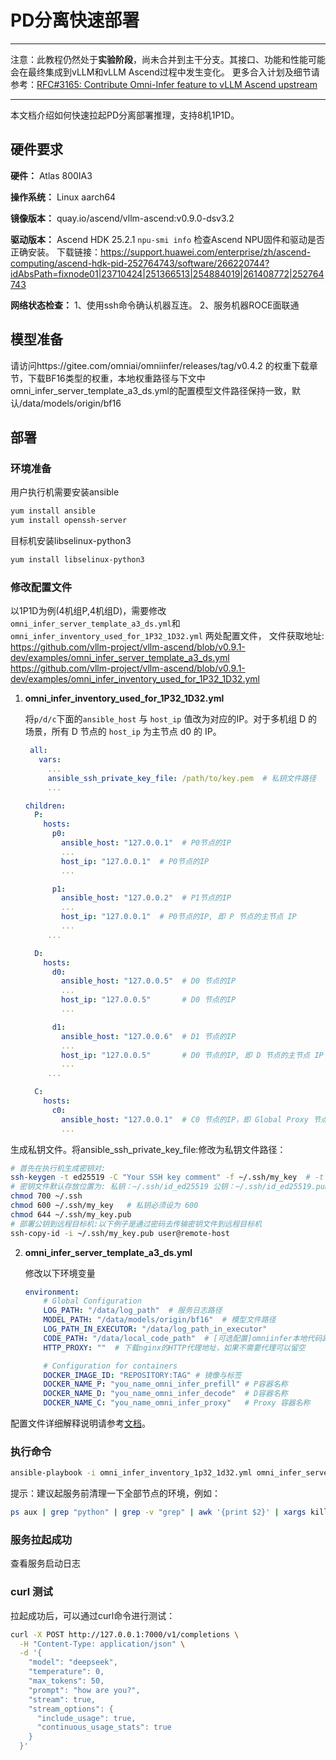 # PD分离快速部署

----

注意：此教程仍然处于**实验阶段**，尚未合并到主干分支。其接口、功能和性能可能会在最终集成到vLLM和vLLM Ascend过程中发生变化。
更多合入计划及细节请参考：[RFC#3165: Contribute Omni-Infer feature to vLLM Ascend upstream](https://github.com/vllm-project/vllm-ascend/issues/3165)

----

本文档介绍如何快速拉起PD分离部署推理，支持8机1P1D。

## 硬件要求

**硬件：** Atlas 800IA3

**操作系统：**  Linux aarch64

**镜像版本：** quay.io/ascend/vllm-ascend:v0.9.0-dsv3.2

**驱动版本：** Ascend HDK 25.2.1 
`npu-smi info` 检查Ascend NPU固件和驱动是否正确安装。
下载链接：https://support.huawei.com/enterprise/zh/ascend-computing/ascend-hdk-pid-252764743/software/266220744?idAbsPath=fixnode01|23710424|251366513|254884019|261408772|252764743

**网络状态检查：** 
1、使用ssh命令确认机器互连。
2、服务机器ROCE面联通

## 模型准备

请访问https://gitee.com/omniai/omniinfer/releases/tag/v0.4.2 的权重下载章节，下载BF16类型的权重，本地权重路径与下文中 omni_infer_server_template_a3_ds.yml的配置模型文件路径保持一致，默认/data/models/origin/bf16

## 部署

### 环境准备

用户执行机需要安装ansible
```bash
yum install ansible
yum install openssh-server
```

目标机安装libselinux-python3
```bash
yum install libselinux-python3
```


### 修改配置文件

以1P1D为例(4机组P,4机组D)，需要修改`omni_infer_server_template_a3_ds.yml`和 `omni_infer_inventory_used_for_1P32_1D32.yml` 两处配置文件，
文件获取地址:
https://github.com/vllm-project/vllm-ascend/blob/v0.9.1-dev/examples/omni_infer_server_template_a3_ds.yml
https://github.com/vllm-project/vllm-ascend/blob/v0.9.1-dev/examples/omni_infer_inventory_used_for_1P32_1D32.yml

1. **omni_infer_inventory_used_for_1P32_1D32.yml**

   将`p/d/c`下面的`ansible_host` 与 `host_ip` 值改为对应的IP。对于多机组 D 的场景，所有 D 节点的 `host_ip` 为主节点 d0 的 IP。


   ```YAML
    all:
      vars:
        ...
        ansible_ssh_private_key_file: /path/to/key.pem  # 私钥文件路径
        ...

   children:
     P:
       hosts:
         p0:
           ansible_host: "127.0.0.1"  # P0节点的IP
           ...
           host_ip: "127.0.0.1"  # P0节点的IP
           ...

         p1:
           ansible_host: "127.0.0.2"  # P1节点的IP
           ...
           host_ip: "127.0.0.1"  # P0节点的IP, 即 P 节点的主节点 IP
           ...
        ...

     D:
       hosts:
         d0:
           ansible_host: "127.0.0.5"  # D0 节点的IP
           ...
           host_ip: "127.0.0.5"       # D0 节点的IP
           ...

         d1:
           ansible_host: "127.0.0.6"  # D1 节点的IP
           ...
           host_ip: "127.0.0.5"       # D0 节点的IP, 即 D 节点的主节点 IP
           ...
        ...

     C:
       hosts:
         c0:
           ansible_host: "127.0.0.1"  # C0 节点的IP，即 Global Proxy 节点
           ...
    ```

  生成私钥文件。将ansible_ssh_private_key_file:修改为私钥文件路径：

  ```bash
  # 首先在执行机生成密钥对:
  ssh-keygen -t ed25519 -C "Your SSH key comment" -f ~/.ssh/my_key  # -t 指定密钥类型（推荐ed25519）， -f 指定文件名
  # 密钥文件默认存放位置为: 私钥：~/.ssh/id_ed25519 公钥：~/.ssh/id_ed25519.pub. 设置密钥文件权限:
  chmod 700 ~/.ssh
  chmod 600 ~/.ssh/my_key   # 私钥必须设为 600
  chmod 644 ~/.ssh/my_key.pub
  # 部署公钥到远程目标机:以下例子是通过密码去传输密钥文件到远程目标机
  ssh-copy-id -i ~/.ssh/my_key.pub user@remote-host
  ```


2. **omni_infer_server_template_a3_ds.yml**

    修改以下环境变量
    ```yaml
    environment:
        # Global Configuration
        LOG_PATH: "/data/log_path"  # 服务日志路径
        MODEL_PATH: "/data/models/origin/bf16"  # 模型文件路径
        LOG_PATH_IN_EXECUTOR: "/data/log_path_in_executor"
        CODE_PATH: "/data/local_code_path"  # [可选配置]omniinfer本地代码路径
        HTTP_PROXY: ""  # 下载nginx的HTTP代理地址，如果不需要代理可以留空

        # Configuration for containers
        DOCKER_IMAGE_ID: "REPOSITORY:TAG" # 镜像与标签
        DOCKER_NAME_P: "you_name_omni_infer_prefill" # P容器名称
        DOCKER_NAME_D: "you_name_omni_infer_decode"  # D容器名称
        DOCKER_NAME_C: "you_name_omni_infer_proxy"   # Proxy 容器名称
    ```

配置文件详细解释说明请参考[文档](https://gitee.com/omniai/omniinfer/blob/master/tools/ansible/template/README.md#%E7%9B%B8%E5%85%B3%E6%96%87%E4%BB%B6%E8%A7%A3%E9%87%8A%E8%AF%B4%E6%98%8E)。

### 执行命令

```bash
ansible-playbook -i omni_infer_inventory_1p32_1d32.yml omni_infer_server_template_a3_ds.yml
```
提示：建议起服务前清理一下全部节点的环境，例如：
```bash
ps aux | grep "python" | grep -v "grep" | awk '{print $2}' | xargs kill -9
```

### 服务拉起成功
查看服务启动日志

### curl 测试

拉起成功后，可以通过curl命令进行测试：

```bash
curl -X POST http://127.0.0.1:7000/v1/completions \
  -H "Content-Type: application/json" \
  -d '{
    "model": "deepseek",
    "temperature": 0,
    "max_tokens": 50,
    "prompt": "how are you?",
    "stream": true,
    "stream_options": {
      "include_usage": true,
      "continuous_usage_stats": true
    }
  }'
```